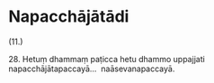 

# Napacchājātādi







(11.)

28\. Hetuṃ dhammaṃ paṭicca hetu dhammo uppajjati napacchājātapaccayā…  naāsevanapaccayā.



